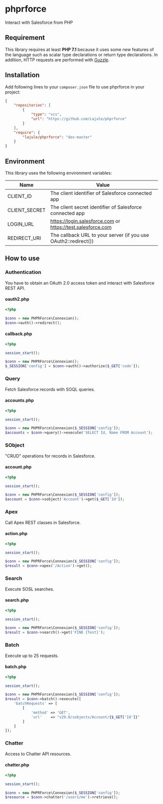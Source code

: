 # phprforce

Interact with Salesforce from PHP

## Requirement

This library requires at least **PHP 7.1** because it uses some new features of
the language such as scalar type declarations or return type declarations. In
addition, HTTP requests are performed with [Guzzle][1].

## Installation

Add following lines to your `composer.json` file to use phprforce in your
project:

```json
{
    "repositories": [
        {
            "type": "vcs",
            "url": "https://github.com/Lajule/phprforce"
        }
    ],
    "require": {
        "lajule/phprforce": "dev-master"
    }
}
```

## Environment

This library uses the following environment variables:

Name | Value
---- | -----
CLIENT_ID | The client identifier of Salesforce connected app
CLIENT_SECRET | The client secret identifier of Salesforce connected app
LOGIN_URL | https://login.salesforce.com or https://test.salesforce.com
REDIRECT_URI | The callback URL to your server (if you use OAuth2::redirect())

## How to use

### Authentication

You have to obtain an OAuth 2.0 access token and interact with Salesforce REST
API.

#### oauth2.php

```php
<?php

$conn = new PHPRForce\Connexion();
$conn->auth()->redirect();
```

#### callback.php

```php
<?php

session_start();

$conn = new PHPRForce\Connexion();
$_SESSION['config'] = $conn->auth()->authorize($_GET['code']);
```

### Query

Fetch Salesforce records with SOQL queries.

#### accounts.php

```php
<?php

session_start();

$conn = new PHPRForce\Connexion($_SESSION['config']);
$accounts = $conn->query()->execute('SELECT Id, Name FROM Account');
```

### SObject

"CRUD" operations for records in Salesforce.

#### account.php

```php
<?php

session_start();

$conn = new PHPRForce\Connexion($_SESSION['config']);
$account = $conn->sobject('Account')->get($_GET['Id']);
```

### Apex

Call Apex REST classes in Salesforce.

#### action.php

```php
<?php

session_start();

$conn = new PHPRForce\Connexion($_SESSION['config']);
$result = $conn->apex('/Action')->get();
```

### Search

Execute SOSL searches.

#### search.php

```php
<?php

session_start();

$conn = new PHPRForce\Connexion($_SESSION['config']);
$result = $conn->search()->get('FIND {Test}');
```

### Batch

Execute up to 25 requests.

#### batch.php

```php
<?php

session_start();

$conn = new PHPRForce\Connexion($_SESSION['config']);
$result = $conn->batch()->execute([
    'batchRequests' => [
        [
            'method' => 'GET',
            'url'    => "v29.0/sobjects/Account/{$_GET['Id']}"
        ]
    ]
]);
```

### Chatter

Access to Chatter API resources.

#### chatter.php

```php
<?php

session_start();

$conn = new PHPRForce\Connexion($_SESSION['config']);
$resource = $conn->chatter('/users/me')->retrieve();
```

[1]: https://github.com/guzzle/guzzle (Guzzle, an extensible PHP HTTP client)

